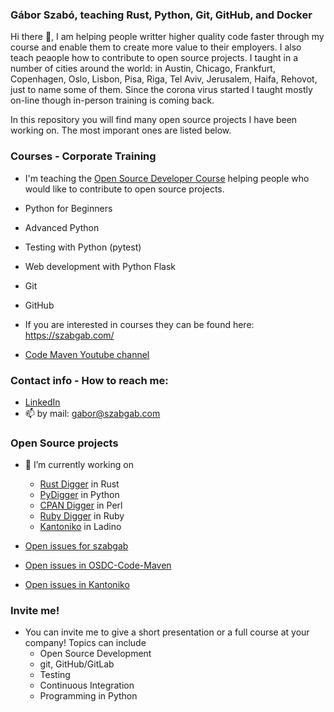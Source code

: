 ### Gábor Szabó, teaching Rust, Python, Git, GitHub, and Docker

Hi there 👋, I am helping people writter higher quality code faster through my course and enable them to create more value to their employers. I also teach peaople how to contribute to open source projects. I taught in a number of cities around the world: in Austin, Chicago, Frankfurt, Copenhagen, Oslo, Lisbon, Pisa, Riga, Tel Aviv, Jerusalem, Haifa, Rehovot, just to name some of them. Since the corona virus started I taught mostly on-line though in-person training is coming back.

In this repository you will find many open source projects I have been working on. The most imporant ones are listed below.

### Courses - Corporate Training
- I'm teaching the [Open Source Developer Course](https://osdc.code-maven.com/) helping people who would like to contribute to open source projects.
- Python for Beginners
- Advanced Python
- Testing with Python (pytest)
- Web development with Python Flask
- Git
- GitHub

- If you are interested in courses they can be found here: https://szabgab.com/

- [Code Maven Youtube channel](https://www.youtube.com/code-maven)

### Contact info - How to reach me:

- [LinkedIn](https://www.linkedin.com/in/szabgab/)
- 📫 by mail: gabor@szabgab.com


### Open Source projects

- 🔭 I’m currently working on
  - [Rust Digger](https://rust-digger.code-maven.com/) in Rust
  - [PyDigger](https://pydigger.com/) in Python
  - [CPAN Digger](https://cpan-digger.perlmaven.com/) in Perl
  - [Ruby Digger](https://ruby-digger.code-maven.com/) in Ruby
  - [Kantoniko](https://kantoniko.com/) in Ladino


- [Open issues for szabgab](https://github.com/search?q=user%3Aszabgab%20state%3Aopen&type=issues)
- [Open issues in OSDC-Code-Maven](https://github.com/search?q=org%3AOSDC-Code-Maven%20state%3Aopen&type=issues)
- [Open issues in Kantoniko](https://github.com/search?q=org%3Akantoniko%20state%3Aopen&type=issues)
 

### Invite me!

* You can invite me to give a short presentation or a full course at your company! Topics can include
  - Open Source Development
  - git, GitHub/GitLab
  - Testing
  - Continuous Integration
  - Programming in Python

<!--
### Sponsor me!

Besides working on some Open Source projects of my own, I also try to contribute to many other projects. These are usually relatively small and external contributions, but I belive they can be quite valuable.
* Updating META data of the project (e.g. including a link back to their GitHub repo so people on PyPI, RubyGems, MetaCPAN, etc. will be able to locate the VCS)
* Adding tests
* Configuring GitHub Actions as a CI to run the tests on every push and every pull-request

Sponsor me to allow me to do more of this!
-->

<!--

Here are some ideas to get you started:
- 🤔 I’m looking for open source projects that would like to receive help in creating test, setting up linters, configuring CI (GitHub Actions) [see](https://code-maven.com/os)

- 👯 I am looking for people to do [remote pair programming sessions](https://code-maven.com/live) on Open Source projects.
- 🤔 I’m looking for help with ...
-->
